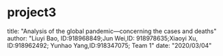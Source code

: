 # project3
title: "Analysis of the global pandemic—concerning the cases and deaths"
author: "Liuyi Bao, ID:918968849;Jun Wei,ID: 918978635;Xiaoyi Xu, ID:918962492; Yunhao Yang,ID:918347075; Team 1"
date: "2020/03/04"
